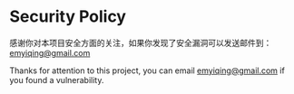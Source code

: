 # Security Policy

感谢你对本项目安全方面的关注，如果你发现了安全漏洞可以发送邮件到：emyiqing@gmail.com

Thanks for attention to this project, you can email emyiqing@gmail.com if you found a vulnerability.
